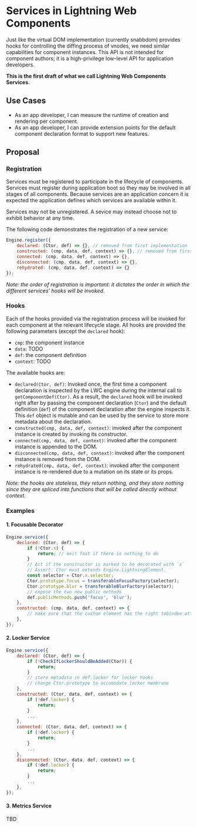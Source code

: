 # Services in Lightning Web Components

Just like the virtual DOM implementation (currently snabbdom) provides hooks for controlling the diffing process of vnodes, we need similar capabilities for component instances. This API is not intended for component authors; it is a high-privilege low-level API for application developers.

__This is the first draft of what we call Lightning Web Components Services.__

## Use Cases

* As an app developer, I can measure the runtime of creation and rendering per component.
* As an app developer, I can provide extension points for the default component declaration format to support new features.

## Proposal

### Registration

Services must be registered to participate in the lifecycle of components. Services must register during application boot so they may be involved in all stages of all components. Because services are an application concern it is expected the application defines which services are available within it.

Services may not be unregistered. A sevice may instead choose not to exhibit behavior at any time.

The following code demonstrates the registration of a new service:

```js
Engine.register({
    declared: (Ctor, def) => {}, // removed from first implementation
    constructed: (cmp, data, def, context) => {}, // removed from first implementation
    connected: (cmp, data, def, context) => {},
    disconnected: (cmp, data, def, context) => {},
    rehydrated: (cmp, data, def, context) => {}
});
```

_Note: the order of registration is important: it dictates the order in which the different services' hooks will be invoked._

### Hooks

Each of the hooks provided via the registration process will be invoked for each component at the relevant lifecycle stage. All hooks are provided the following parameters (except the `declared` hook):

* `cmp`: the component instance
* `data`: TODO
* `def`: the component definition
* `context`: TODO

The available hooks are:

* `declared(Ctor, def)`: Invoked once, the first time a component declaration is inspected by the LWC engine during the internal call to `getComponentDef(Ctor)`. As a result, the `declared` hook will be invoked right after by passing the component declaration (`Ctor`) and the default definition (`def`) of the component declaration after the engine inspects it. This `def` object is mutable and can be used by the service to store more metadata about the declaration.
* `constructed(cmp, data, def, context)`: invoked after the component instance is created by invoking its constructor.
* `connected(cmp, data, def, context)`: invoked after the component instance is appended to the DOM.
* `disconnected(cmp, data, def, context)`: invoked after the component instance is removed from the DOM.
* `rehydrated(cmp, data, def, context)`: invoked after the component instance is re-rendered due to a mutation on its state or its props.

_Note: the hooks are stateless, they return nothing, and they store nothing since they are spliced into functions that will be called directly without context._

### Examples

#### 1. Focusable Decorator

```js
Engine.service({
    declared: (Ctor, def) => {
        if (!Ctor.x) {
            return; // exit fast if there is nothing to do
        }
        // Act if the constructor is marked to be decorated with `x`
        // Assert: Ctor must extends Engine.LightningElement.
        const selector = Ctor.x.selector;
        Ctor.prototype.focus = transferableFocusFactory(selector);
        Ctor.prototype.blur = transferableBlurFactory(selector);
        // expose the two new public methods
        def.publicMethods.push('focus', 'blur');
    },
    constructed: (cmp, data, def, context) => {
        // make sure that the custom element has the right tabindex attribute otherwise add it manually (TBD)
    },
});
```

#### 2. Locker Service

```js
Engine.service({
    declared: (Ctor, def) => {
        if (!CheckIfLockerShouldBeAdded(Ctor)) {
            return;
        }
        // store metadata in def.locker for locker hooks
        // change Ctor.prototype to accomodate locker membrane
    },
    constructed: (Ctor, data, def, context) => {
        if (!def.locker) {
            return;
        }
        ...
    },
    connected: (Ctor, data, def, context) => {
        if (!def.locker) {
            return;
        }
        ...
    },
    disconnected: (Ctor, data, def, context) => {
        if (!def.locker) {
            return;
        }
        ...
    },
});
```

#### 3. Metrics Service

TBD
